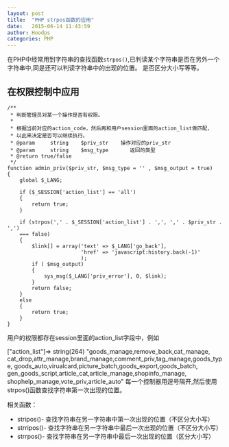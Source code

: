 ```yaml
---
layout: post
title:  "PHP strpos函数的应用"
date:   2015-06-14 11:43:59
author: Hoodps
categories: PHP
---
```


在PHP中经常用到字符串的查找函数`strpos()`,已判读某个字符串是否在另外一个字符串中,同是还可以判读字符串中的出现的位置。
    是否区分大小写等等。

## 在权限控制中应用
    
    /**
     * 判断管理员对某一个操作是否有权限。
     *
     * 根据当前对应的action_code，然后再和用户session里面的action_list做匹配，
     * 以此来决定是否可以继续执行。
     * @param     string    $priv_str    操作对应的priv_str
     * @param     string    $msg_type       返回的类型
     * @return true/false
     */
    function admin_priv($priv_str, $msg_type = '' , $msg_output = true)
    {
        global $_LANG;

        if ($_SESSION['action_list'] == 'all')
        {
            return true;
        }

        if (strpos(',' . $_SESSION['action_list'] . ',', ',' . $priv_str . ',') 
        === false)
        {
            $link[] = array('text' => $_LANG['go_back'], 
                            'href' => 'javascript:history.back(-1)'
                            );
            if ( $msg_output)
            {
                sys_msg($_LANG['priv_error'], 0, $link);
            }
            return false;
        }
        else
        {
            return true;
        }
    }

用户的权限都存在session里面的action_list字段中，例如

["action_list"]=> string(264) "goods_manage,remove_back,cat_manage,
    cat_drop,attr_manage,brand_manage,comment_priv,tag_manage,goods_type,
    goods_auto,virualcard,picture_batch,goods_export,goods_batch,
    gen_goods_script,article_cat,article_manage,shopinfo_manage,
    shophelp_manage,vote_priv,article_auto" 
每一个控制器用逗号隔开,然后使用strpos()函数查找字符串第一次出现的位置。

相关函数：

 - stripos()- 查找字符串在另一字符串中第一次出现的位置（不区分大小写）
 - strripos()- 查找字符串在另一字符串中最后一次出现的位置（不区分大小写）
 - strrpos()- 查找字符串在另一字符串中最后一次出现的位置（区分大小写）




